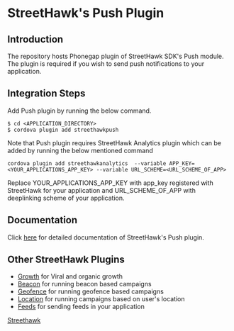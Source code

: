 # StreetHawk's Push Plugin

## Introduction
The repository hosts Phonegap plugin of StreetHawk SDK's Push module. The plugin is required if you wish to send push notifications to your application.

## Integration Steps
Add Push plugin by running the below command.
```
$ cd <APPLICATION_DIRECTORY>
$ cordova plugin add streethawkpush
```
Note that Push plugin requires StreetHawk Analytics plugin which can be added by running the below mentioned command

```
cordova plugin add streethawkanalytics  --variable APP_KEY=<YOUR_APPLICATIONS_APP_KEY> --variable URL_SCHEME=<URL_SCHEME_OF_APP>
```
Replace YOUR_APPLICATIONS_APP_KEY with app_key registered with StreetHawk for your application and URL_SCHEME_OF_APP with deeplinking scheme of your application.

## Documentation
Click [here](https://dashboard.streethawk.com/docs/sdks/phonegap/push/) for detailed documentation of StreetHawk's Push plugin.

## Other StreetHawk Plugins
* [Growth](https://github.com/StreetHawkSDK/PhonegapGrowth) for Viral and organic growth
* [Beacon](https://github.com/StreetHawkSDK/PhonegapBeacon) for running beacon based campaigns
* [Geofence](https://github.com/StreetHawkSDK/PhonegapGeofence) for running geofence based campaigns 
* [Location](https://github.com/StreetHawkSDK/PhonegapLocations) for running campaigns based on user's location
* [Feeds](https://github.com/StreetHawkSDK/PhonegapFeeds) for sending feeds in your application

[Streethawk](http://www.streethawk.com) 
